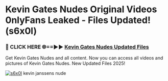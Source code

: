 # Kevin Gates Nudes Original Videos 0nlyFans Leaked - Files Updated! (s6x0l)

<h3>🔴 CLICK HERE 🌐==►► <a href="https://tinyurl.com/yrmya6cz" rel="nofollow">Kevin Gates Nudes Updated Files</a></h3>

Get Kevin Gates Nudes and all content. Now you can access all videos and pictures of Kevin Gates Nudes. New Updated Files 2025!

[![s6x0l](https://i.imgur.com/FMdXYCs.gif)](https://tinyurl.com/yrmya6cz)
kevin janssens nude